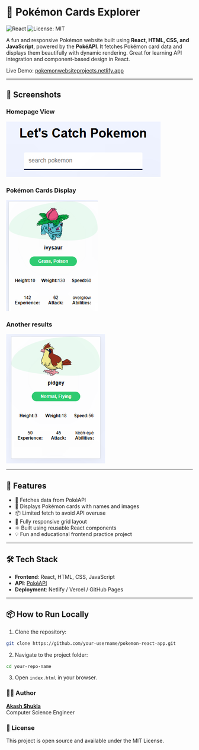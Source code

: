 # 🧩 Pokémon Cards Explorer

![React](https://img.shields.io/badge/React-Project-blue?style=for-the-badge&logo=react)
![License: MIT](https://img.shields.io/badge/License-MIT-yellow.svg?style=for-the-badge)

A fun and responsive Pokémon website built using **React, HTML, CSS, and JavaScript**, powered by the **PokéAPI**. It fetches Pokémon card data and displays them beautifully with dynamic rendering. Great for learning API integration and component-based design in React.

Live Demo: [pokemonwebsiteprojects.netlify.app](https://pokemonwebsiteprojects.netlify.app)

---

## 📸 Screenshots

### Homepage View  
![Home](https://github.com/dev007-sudo/Pokemon-Application/blob/main/pokemonsc1.PNG)

### Pokémon Cards Display  
![Cards](https://github.com/dev007-sudo/Pokemon-Application/blob/main/pokemonsc2.PNG)

### Another results 
![results](https://github.com/dev007-sudo/Pokemon-Application/blob/main/pokemonsc4.PNG)

---

## 🚀 Features

- 🧠 Fetches data from PokéAPI
- 🎴 Displays Pokémon cards with names and images
- 📦 Limited fetch to avoid API overuse
- 🔁 Fully responsive grid layout
- ⚛️ Built using reusable React components
- 💡 Fun and educational frontend practice project

---

## 🛠️ Tech Stack

- **Frontend**: React, HTML, CSS, JavaScript  
- **API**: [PokéAPI](https://pokeapi.co/)  
- **Deployment**: Netlify / Vercel / GitHub Pages

---

## 📦 How to Run Locally

1. Clone the repository:
```bash
git clone https://github.com/your-username/pokemon-react-app.git
```

2. Navigate to the project folder:
```bash
cd your-repo-name
```

3. Open `index.html` in your browser.

### 🙋‍♂️  Author
**[Akash Shukla](https://github.com/dev007-sudo)**  
Computer Science Engineer


### 🧾 License
This project is open source and available under the MIT License.
